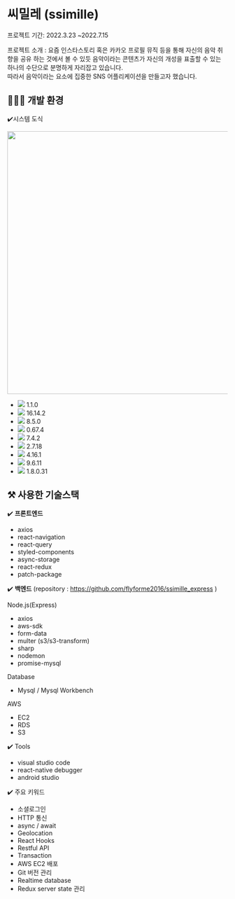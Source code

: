 # 씨밀레 (ssimille)
프로젝트 기간: 2022.3.23 ~2022.7.15

프로젝트 소개 : 요즘 인스타스토리 혹은 카카오 프로필 뮤직 등을 통해 자신의 음악 취향을 공유 하는 것에서 볼 수 있듯 음악이라는 콘텐츠가 자신의 개성을 표출할 수 있는 하나의 수단으로 분명하게 자리잡고 있습니다.  
따라서 음악이라는 요소에 집중한 SNS 어플리케이션을 만들고자 했습니다.

## 👨🏻‍💻 개발 환경

✔️시스템 도식

<img src="https://img1.daumcdn.net/thumb/R1280x0/?scode=mtistory2&fname=https%3A%2F%2Fblog.kakaocdn.net%2Fdn%2FcpapGC%2FbtrAKjwMtuS%2FL0tZO8KhKcx74MnRwDCkyk%2Fimg.png" width="600">

- <img src="https://img.shields.io/badge/Chocolatey-80B5E3?style=for-the-badge&logo=Chocolatey&logoColor=white"> 1.1.0
- <img src="https://img.shields.io/badge/Node.js-339933?style=for-the-badge&logo=Node.js&logoColor=white"> 16.14.2
- <img src="https://img.shields.io/badge/npm-CB3837?style=for-the-badge&logo=npm&logoColor=white"> 8.5.0
- <img src="https://img.shields.io/badge/reactnative-61DAFB?style=for-the-badge&logo=react&logoColor=white"> 0.67.4
- <img src="https://img.shields.io/badge/Gradle-02303A?style=for-the-badge&logo=Gradle&logoColor=white"> 7.4.2
- <img src="https://img.shields.io/badge/Python-3776AB?style=for-the-badge&logo=Python&logoColor=white"> 2.7.18
- <img src="https://img.shields.io/badge/Express-000000?style=for-the-badge&logo=Express&logoColor=white"> 4.16.1
- <img src="https://img.shields.io/badge/firebase-FFCA28?style=for-the-badge&logo=firebase&logoColor=white"> 9.6.11
- <img src="https://img.shields.io/badge/Java-007396?style=flat&logo=OpenJDK&logoColor=white"/> 1.8.0.31

## ⚒️ 사용한 기술스택

✔️ **프론트엔드**

- axios
- react-navigation
- react-query
- styled-components
- async-storage
- react-redux
- patch-package

✔️ **백엔드** (repository : https://github.com/flyforme2016/ssimille_express )

Node.js(Express)

- axios
- aws-sdk
- form-data
- multer (s3/s3-transform)
- sharp
- nodemon
- promise-mysql

Database

- Mysql / Mysql Workbench

AWS

- EC2
- RDS
- S3

✔️ Tools

- visual studio code
- react-native debugger
- android studio

✔️ 주요 키워드

- 소셜로그인
- HTTP 통신
- async / await
- Geolocation
- React Hooks
- Restful API
- Transaction
- AWS EC2 배포
- Git 버전 관리
- Realtime database
- Redux server state 관리
